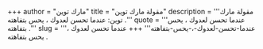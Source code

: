 +++
author = "مارك توين"
title = "مقولة مارك توين"
description = '''مقولة مارك توين: عندما تحسن لعدوك ، يحس بتفاهته .'''
quote = '''عندما تحسن لعدوك ، يحس بتفاهته .'''
slug = '''عندما-تحسن-لعدوك-،-يحس-بتفاهته'''
+++
عندما تحسن لعدوك ، يحس بتفاهته .
